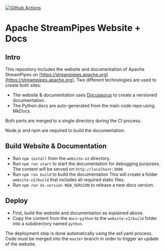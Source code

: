 [![Github Actions](https://img.shields.io/github/workflow/status/apache/streampipes-website/Build%20and%20Deploy)](https://github.com/apache/streampipes-website/actions/)
# Apache StreamPipes Website + Docs

## Intro
This repository includes the website and documentation of Apache StreamPipes on [https://streampipes.apache.org](https://streampipes.apache.org).
Two different technologies are used to create both sites:
* The website & documentation uses [Docusaurus](https://docusaurus.io/) to create a versioned documentation.
* The Python docs are auto-generated from the main code repo using MkDocs.

Both parts are merged to a single directory during the CI process.

Node.js and npm are required to build the documentation.

## Build Website & Documentation

* Run ``npm install`` from the ``website-v2`` directory.
* Run ``npm run start`` to start the documentation for debugging purposes. The content will be served on ``http://localhost:3000``
* Run ``npm run build`` to build the documentation This will create a folder ``website-v2/build`` that includes all required static files.
* Run ``npm run ds-version NEW_VERSION`` to release a new docs version.

## Deploy

* First, build the website and documentation as explained above.
* Copy the content from the `docs-python` to the ``website-v2/build`` folder into a subdirectory named ``python``.

The deployment step is done automatically using the asf.yaml process. 
Code must be merged into the `master` branch in order to trigger an update of the website.
